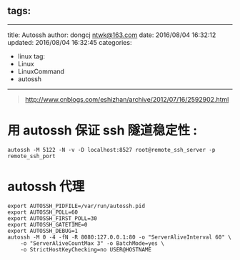 tags: 
  - 
---
title: Autossh
author: dongcj <ntwk@163.com>
date: 2016/08/04 16:32:12
updated: 2016/08/04 16:32:45
categories:
  - linux
tag:
  - Linux
  - LinuxCommand
  - autossh
---

> http://www.cnblogs.com/eshizhan/archive/2012/07/16/2592902.html

# 用 autossh 保证 ssh 隧道稳定性 :
    autossh -M 5122 -N -v -D localhost:8527 root@remote_ssh_server -p remote_ssh_port  

# autossh 代理
    export AUTOSSH_PIDFILE=/var/run/autossh.pid
    export AUTOSSH_POLL=60
    export AUTOSSH_FIRST_POLL=30
    export AUTOSSH_GATETIME=0
    export AUTOSSH_DEBUG=1
    autossh -M 0 -4 -fN -R 8080:127.0.0.1:80 -o "ServerAliveInterval 60" \
        -o "ServerAliveCountMax 3" -o BatchMode=yes \
        -o StrictHostKeyChecking=no USER@HOSTNAME

